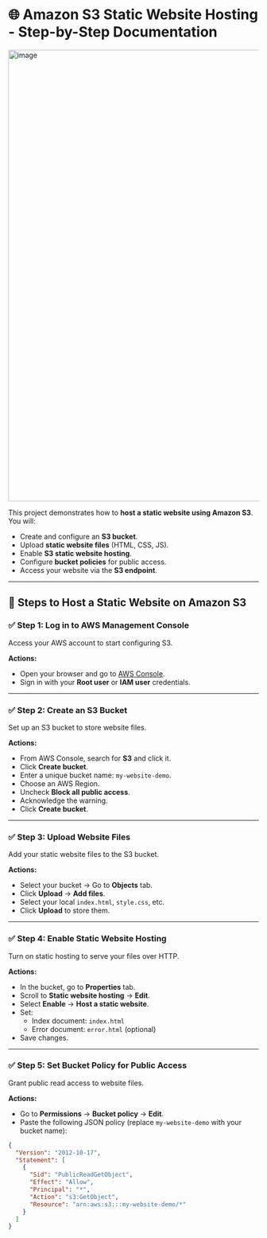 # 🌐 Amazon S3 Static Website Hosting - Step-by-Step Documentation
<img width="1944" height="908" alt="image" src="https://github.com/user-attachments/assets/e8557130-3969-4e1b-a641-4942a570d62a" />


This project demonstrates how to **host a static website using Amazon S3**.  
You will:  
- Create and configure an **S3 bucket**.  
- Upload **static website files** (HTML, CSS, JS).  
- Enable **S3 static website hosting**.  
- Configure **bucket policies** for public access.  
- Access your website via the **S3 endpoint**.  

---

## 📌 Steps to Host a Static Website on Amazon S3  

### ✅ Step 1: Log in to AWS Management Console  
Access your AWS account to start configuring S3.  

**Actions:**  
- Open your browser and go to [AWS Console](https://aws.amazon.com/console/).  
- Sign in with your **Root user** or **IAM user** credentials.  

---

### ✅ Step 2: Create an S3 Bucket  
Set up an S3 bucket to store website files.  

**Actions:**  
- From AWS Console, search for **S3** and click it.  
- Click **Create bucket**.  
- Enter a unique bucket name: `my-website-demo`.  
- Choose an AWS Region.  
- Uncheck **Block all public access**.  
- Acknowledge the warning.  
- Click **Create bucket**.  

---

### ✅ Step 3: Upload Website Files  
Add your static website files to the S3 bucket.  

**Actions:**  
- Select your bucket → Go to **Objects** tab.  
- Click **Upload** → **Add files**.  
- Select your local `index.html`, `style.css`, etc.  
- Click **Upload** to store them.  

---

### ✅ Step 4: Enable Static Website Hosting  
Turn on static hosting to serve your files over HTTP.  

**Actions:**  
- In the bucket, go to **Properties** tab.  
- Scroll to **Static website hosting** → **Edit**.  
- Select **Enable** → **Host a static website**.  
- Set:  
  - Index document: `index.html`  
  - Error document: `error.html` (optional)  
- Save changes.  

---

### ✅ Step 5: Set Bucket Policy for Public Access  
Grant public read access to website files.  

**Actions:**  
- Go to **Permissions** → **Bucket policy** → **Edit**.  
- Paste the following JSON policy (replace `my-website-demo` with your bucket name):  

```json
{
  "Version": "2012-10-17",
  "Statement": [
    {
      "Sid": "PublicReadGetObject",
      "Effect": "Allow",
      "Principal": "*",
      "Action": "s3:GetObject",
      "Resource": "arn:aws:s3:::my-website-demo/*"
    }
  ]
}

